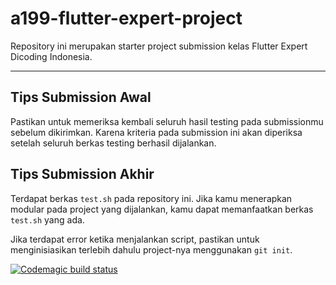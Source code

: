 # a199-flutter-expert-project

Repository ini merupakan starter project submission kelas Flutter Expert Dicoding Indonesia.

---

## Tips Submission Awal

Pastikan untuk memeriksa kembali seluruh hasil testing pada submissionmu sebelum dikirimkan. Karena kriteria pada submission ini akan diperiksa setelah seluruh berkas testing berhasil dijalankan.


## Tips Submission Akhir

Terdapat berkas `test.sh` pada repository ini. Jika kamu menerapkan modular pada project yang dijalankan, kamu dapat memanfaatkan berkas `test.sh` yang ada.

Jika terdapat error ketika menjalankan script, pastikan untuk menginisiasikan terlebih dahulu project-nya menggunakan `git init`.

[![Codemagic build status](https://api.codemagic.io/apps/627796721c29dae220d6789e/627796721c29dae220d6789d/status_badge.svg)](https://codemagic.io/apps/627796721c29dae220d6789e/627796721c29dae220d6789d/latest_build)